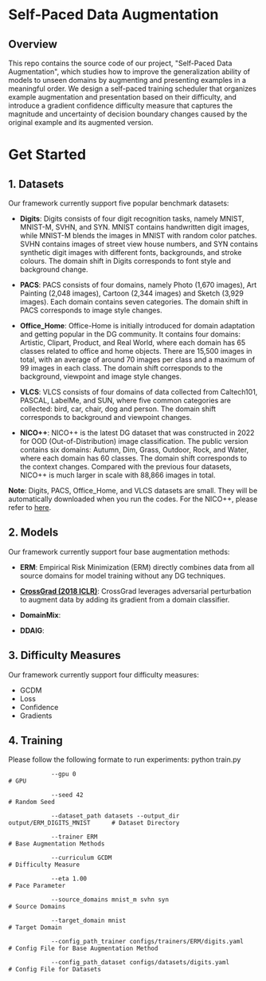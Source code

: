 # Self-Paced Data Augmentation
## Overview
This repo contains the source code of our project, "Self-Paced Data Augmentation", which studies how to improve the generalization ability of models to unseen domains by augmenting and presenting examples in a meaningful order.
We design a self-paced training scheduler that organizes example augmentation and presentation based on their difficulty, and introduce a gradient confidence difficulty measure that captures the magnitude and uncertainty of decision boundary changes caused by the original example and its augmented version.

# Get Started
## 1. Datasets
Our framework currently support five popular benchmark datasets:
* **Digits**: Digits consists of four digit recognition tasks, namely MNIST, MNIST-M, SVHN, and SYN. MNIST contains handwritten digit images, while MNIST-M blends the images in MNIST with random color patches. SVHN contains images of street view house numbers, and SYN contains synthetic digit images with different fonts, backgrounds, and stroke colours. The domain shift in Digits corresponds to font style and background change.

* **PACS**: PACS consists of four domains, namely Photo (1,670 images), Art Painting (2,048 images), Cartoon (2,344 images) and Sketch (3,929 images). Each domain contains seven categories. The domain shift in PACS corresponds to image style changes.

* **Office_Home**: Office-Home is initially introduced for domain adaptation and getting popular in the DG community. It contains four domains: Artistic, Clipart, Product, and Real World, where each domain has 65 classes related to office and home objects. There are 15,500 images in total, with an average of around 70 images per class and a maximum of 99 images in each class. The domain shift corresponds to the background, viewpoint and image style changes.
 
* **VLCS**: VLCS consists of four domains of data collected from Caltech101, PASCAL, LabelMe, and SUN, where five common categories are collected: bird, car, chair, dog and person. The domain shift corresponds to background and viewpoint changes.

* **NICO++**: NICO++ is the latest DG dataset that was constructed in 2022 for OOD (Out-of-Distribution) image classification. The public version contains six domains: Autumn, Dim, Grass, Outdoor, Rock, and Water, where each domain has 60 classes. The domain shift corresponds to the context changes. Compared with the previous four datasets, NICO++ is much larger in scale with 88,866 images in total.

**Note**: Digits, PACS, Office_Home, and VLCS datasets are small. They will be automatically downloaded when you run the codes. For the NICO++, please refer to [here](https://nicochallenge.com/dataset).


## 2. Models
Our framework currently support four base augmentation methods: 
* **ERM**: Empirical Risk Minimization (ERM) directly combines data from all source domains for model training without any DG techniques.

* **[CrossGrad (2018 ICLR)](https://openreview.net/forum?id=r1Dx7fbCW)**: CrossGrad leverages adversarial perturbation to augment data by adding its gradient from a domain classifier.

* **DomainMix**:

* **DDAIG**:

## 3. Difficulty Measures
Our framework currently support four difficulty measures:
* GCDM
* Loss
* Confidence
* Gradients

## 4. Training




Please follow the following formate to run experiments:
                python train.py 
                
                --gpu 0                                                           # GPU 

                --seed 42                                                         # Random Seed
                
                --dataset_path datasets --output_dir output/ERM_DIGITS_MNIST      # Dataset Directory 
                
                --trainer ERM                                                     # Base Augmentation Methods 
                
                --curriculum GCDM                                                 # Difficulty Measure 
                
                --eta 1.00                                                        # Pace Parameter
                
                --source_domains mnist_m svhn syn                                 # Source Domains
                
                --target_domain mnist                                             # Target Domain
                
                --config_path_trainer configs/trainers/ERM/digits.yaml            # Config File for Base Augmentation Method
                
                --config_path_dataset configs/datasets/digits.yaml                # Config File for Datasets
